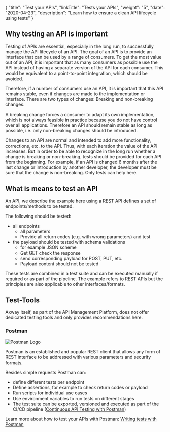 {
    "title": "Test your APIs",
    "linkTitle": "Tests your APIs",
    "weight": "5",
    "date": "2020-04-23",
    "description": "Learn how to ensure a clean API lifecycle using tests"
}

## Why testing an API is important

Testing of APIs are essential, especially in the long run, to successfully manage the API lifecycle of an API. The goal of an API is to provide an interface that can be used by a range of consumers. To get the most value out of an API, it is important that as many consumers as possible use the API instead of having a separate version of the API for each consumer. This would be equivalent to a point-to-point integration, which should be avoided.

Therefore, if a number of consumers use an API, it is important that this API remains stable, even if changes are made to the implementation or interface.
There are two types of changes: Breaking and non-breaking changes.

A breaking change forces a consumer to adapt its own implementation, which is not always feasible in practice because you do not have control over all applications. Therefore an API should remain stable as long as possible, i.e. only non-breaking changes should be introduced.

Changes to an API are normal and intended to add more functionality, corrections, etc. to the API. Thus, with each iteration the value of the API increases. 
But in order to be able to recognize in the long run whether a change is breaking or non-breaking, tests should be provided for each API from the beginning. For example, if an API is changed 6 months after the last change or introduction by another developer, the developer must be sure that the change is non-breaking. Only tests can help here.

## What is means to test an API

An API, we describe the example here using a REST API defines a set of endpoints/methods to be tested.

The following should be tested:
* all endpoints
  * all parameters
  * Provide all return codes (e.g. with wrong parameters) and test
* the payload should be tested with schema validations
  * for example JSON scheme
  * Get GET check the response
  * send corresponding payload for POST, PUT, etc.
  * Payload content should not be tested

These tests are combined in a test suite and can be executed manually if required or as part of the pipeline. The example refers to REST APIs but the principles are also applicable to other interfaces/formats.

## Test-Tools

Axway itself, as part of the API Management Platform, does not offer dedicated testing tools and only provides recommendations here.

### Postman

![Postman Logo](/Images/api_mgmt_overview/postman-logo.png)

Postman is an established and popular REST client that allows any form of REST interface to be addressed with various parameters and security formats. 

Besides simple requests Postman can:
* define different tests per endpoint
* Define assertions, for example to check return codes or payload
* Run scripts for individual use cases
* Use environment variables to run tests on different stages
* The test suite can be exported, versioned and executed as part of the CI/CD pipeline ([Continuous API Testing with Postman](https://blog.postman.com/continuous-api-testing-with-postman/))

Learn more about how to test your APIs with Postman: [Writing tests with Postman](https://learning.postman.com/docs/postman/scripts/test-scripts/)